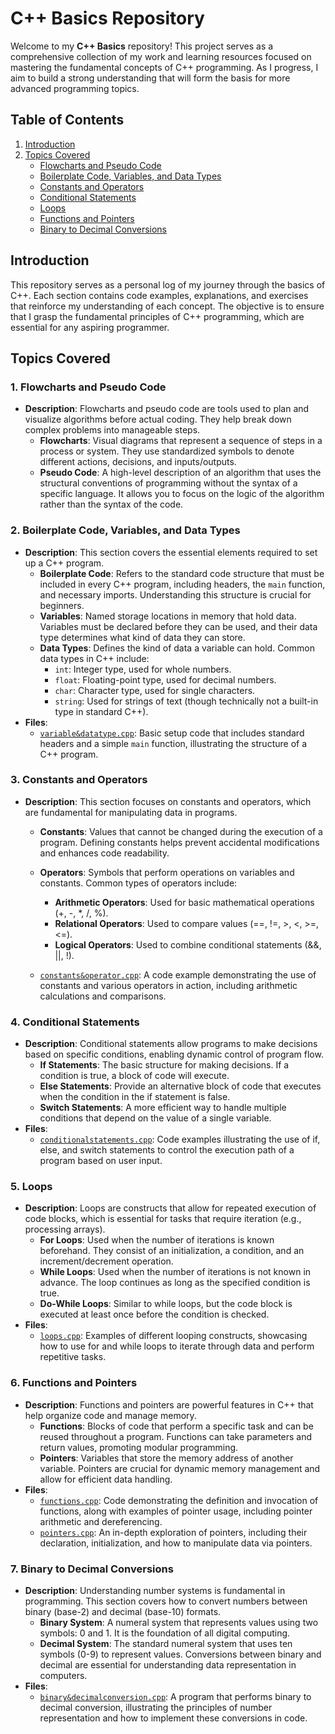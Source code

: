 # C++ Basics Repository

Welcome to my **C++ Basics** repository! This project serves as a comprehensive collection of my work and learning resources focused on mastering the fundamental concepts of C++ programming. As I progress, I aim to build a strong understanding that will form the basis for more advanced programming topics.

## Table of Contents
1. [Introduction](#introduction)
2. [Topics Covered](#topics-covered)
   - [Flowcharts and Pseudo Code](#Flowcharts-and-Pseudo-Code)
   - [Boilerplate Code, Variables, and Data Types](#boilerplate-code-variables-and-data-types)
   - [Constants and Operators](#constants-and-operators)
   - [Conditional Statements](#conditional-statements)
   - [Loops](#loops)
   - [Functions and Pointers](#functions-and-pointers)
   - [Binary to Decimal Conversions](#binary-to-decimal-conversions)

## Introduction

This repository serves as a personal log of my journey through the basics of C++. Each section contains code examples, explanations, and exercises that reinforce my understanding of each concept. The objective is to ensure that I grasp the fundamental principles of C++ programming, which are essential for any aspiring programmer.

## Topics Covered

### 1. Flowcharts and Pseudo Code
- **Description**: Flowcharts and pseudo code are tools used to plan and visualize algorithms before actual coding. They help break down complex problems into manageable steps.
  - **Flowcharts**: Visual diagrams that represent a sequence of steps in a process or system. They use standardized symbols to denote different actions, decisions, and inputs/outputs.
  - **Pseudo Code**: A high-level description of an algorithm that uses the structural conventions of programming without the syntax of a specific language. It allows you to focus on the logic of the algorithm rather than the syntax of the code.

 

### 2. Boilerplate Code, Variables, and Data Types
- **Description**: This section covers the essential elements required to set up a C++ program.
  - **Boilerplate Code**: Refers to the standard code structure that must be included in every C++ program, including headers, the `main` function, and necessary imports. Understanding this structure is crucial for beginners.
  - **Variables**: Named storage locations in memory that hold data. Variables must be declared before they can be used, and their data type determines what kind of data they can store.
  - **Data Types**: Defines the kind of data a variable can hold. Common data types in C++ include:
    - `int`: Integer type, used for whole numbers.
    - `float`: Floating-point type, used for decimal numbers.
    - `char`: Character type, used for single characters.
    - `string`: Used for strings of text (though technically not a built-in type in standard C++).
- **Files**:
  - [`variable&datatype.cpp`](./variable&datatype.cpp): Basic setup code that includes standard headers and a simple `main` function, illustrating the structure of a C++ program.


### 3. Constants and Operators
- **Description**: This section focuses on constants and operators, which are fundamental for manipulating data in programs.
  - **Constants**: Values that cannot be changed during the execution of a program. Defining constants helps prevent accidental modifications and enhances code readability.
  - **Operators**: Symbols that perform operations on variables and constants. Common types of operators include:
    - **Arithmetic Operators**: Used for basic mathematical operations (+, -, *, /, %).
    - **Relational Operators**: Used to compare values (==, !=, >, <, >=, <=).
    - **Logical Operators**: Used to combine conditional statements (&&, ||, !).

  - [`constants&operator.cpp`](./constants&operator.cpp): A code example demonstrating the use of constants and various operators in action, including arithmetic calculations and comparisons.

### 4. Conditional Statements
- **Description**: Conditional statements allow programs to make decisions based on specific conditions, enabling dynamic control of program flow.
  - **If Statements**: The basic structure for making decisions. If a condition is true, a block of code will execute.
  - **Else Statements**: Provide an alternative block of code that executes when the condition in the if statement is false.
  - **Switch Statements**: A more efficient way to handle multiple conditions that depend on the value of a single variable.
- **Files**:
  - [`conditionalstatements.cpp`](./conditionalstatements.cpp): Code examples illustrating the use of if, else, and switch statements to control the execution path of a program based on user input.

### 5. Loops
- **Description**: Loops are constructs that allow for repeated execution of code blocks, which is essential for tasks that require iteration (e.g., processing arrays).
  - **For Loops**: Used when the number of iterations is known beforehand. They consist of an initialization, a condition, and an increment/decrement operation.
  - **While Loops**: Used when the number of iterations is not known in advance. The loop continues as long as the specified condition is true.
  - **Do-While Loops**: Similar to while loops, but the code block is executed at least once before the condition is checked.
- **Files**:
  - [`loops.cpp`](./loops.cpp): Examples of different looping constructs, showcasing how to use for and while loops to iterate through data and perform repetitive tasks.

### 6. Functions and Pointers
- **Description**: Functions and pointers are powerful features in C++ that help organize code and manage memory.
  - **Functions**: Blocks of code that perform a specific task and can be reused throughout a program. Functions can take parameters and return values, promoting modular programming.
  - **Pointers**: Variables that store the memory address of another variable. Pointers are crucial for dynamic memory management and allow for efficient data handling.
- **Files**:
  - [`functions.cpp`](./functions.cpp): Code demonstrating the definition and invocation of functions, along with examples of pointer usage, including pointer arithmetic and dereferencing.
  - [`pointers.cpp`](./pointers.cpp): An in-depth exploration of pointers, including their declaration, initialization, and how to manipulate data via pointers.

### 7. Binary to Decimal Conversions
- **Description**: Understanding number systems is fundamental in programming. This section covers how to convert numbers between binary (base-2) and decimal (base-10) formats.
  - **Binary System**: A numeral system that represents values using two symbols: 0 and 1. It is the foundation of all digital computing.
  - **Decimal System**: The standard numeral system that uses ten symbols (0-9) to represent values. Conversions between binary and decimal are essential for understanding data representation in computers.
- **Files**:
  - [`binary&decimalconversion.cpp`](./binary&decimalconversion.cpp): A program that performs binary to decimal conversion, illustrating the principles of number representation and how to implement these conversions in code.

